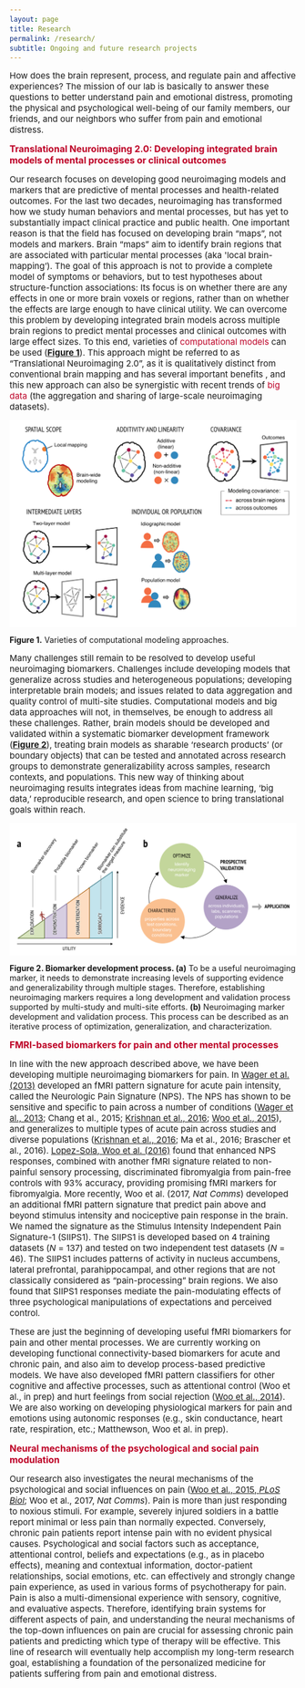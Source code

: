 ```yaml
---
layout: page
title: Research
permalink: /research/
subtitle: Ongoing and future research projects
---
```


<span style="font-size: 15px !important;">How does the brain represent, process, and regulate pain and affective experiences? The mission of our lab is basically to answer these questions to better understand pain and emotional distress, promoting the physical and psychological well-being of our family members, our friends, and our neighbors who suffer from pain and emotional distress.</span> 

<span style="font-size: 16px !important; color: #BD0026;"><b>Translational Neuroimaging 2.0: Developing integrated brain models of mental processes or clinical outcomes</b></span> 

<span style="font-size: 15px !important;">Our research focuses on developing good neuroimaging models and markers that are predictive of mental processes and health-related outcomes. For the last two decades, neuroimaging has transformed how we study human behaviors and mental processes, but has yet to substantially impact clinical practice and public health. One important reason is that the field has focused on developing brain “maps”, not models and markers. Brain “maps” aim to identify brain regions that are associated with particular mental processes (aka 'local brain-mapping’). The goal of this approach is not to provide a complete model of symptoms or behaviors, but to test hypotheses about structure-function associations: Its focus is on whether there are any effects in one or more brain voxels or regions, rather than on whether the effects are large enough to have clinical utility. We can overcome this problem by developing integrated brain models across multiple brain regions to predict mental processes and clinical outcomes with large effect sizes. To this end, varieties of <span style="color: #BD0026;">computational models</span> can be used (<a href="#Figure 1"><b>Figure 1</b></a>). This approach might be referred to as “Translational Neuroimaging 2.0”, as it is qualitatively distinct from conventional brain mapping and has several important benefits , and this new approach can also be synergistic with recent trends of <span style="color: #BD0026;">big data</span> (the aggregation and sharing of large-scale neuroimaging datasets).</span>

<p id="Figure 1"><img src="images/computational_models.png" width="550" align="center"/></p>

<span style="font-size: 14px !important;"><b>Figure 1.</b> Varieties of computational modeling approaches.</span>


<span style="font-size: 15px !important;">Many challenges still remain to be resolved to develop useful neuroimaging biomarkers. Challenges include developing models that generalize across studies and heterogeneous populations; developing interpretable brain models; and issues related to data aggregation and quality control of multi-site studies. Computational models and big data approaches will not, in themselves, be enough to address all these challenges. Rather, brain models should be developed and validated within a systematic biomarker development framework (<a href="#Figure 2"><b>Figure 2</b></a>), treating brain models as sharable ‘research products’ (or boundary objects) that can be tested and annotated across research groups to demonstrate generalizability across samples, research contexts, and populations. This new way of thinking about neuroimaging results integrates ideas from machine learning, ‘big data,’ reproducible research, and open science to bring translational goals within reach.


<p id="Figure 2"><img src="images/biomarker_development.png" width="700" align="center"/></p>

<span style="font-size: 14px !important;"><b>Figure 2. Biomarker development process. (a)</b> To be a useful neuroimaging marker, it needs to demonstrate increasing levels of supporting evidence and generalizability through multiple stages. Therefore, establishing neuroimaging markers requires a long development and validation process supported by multi-study and multi-site efforts. <b>(b)</b> Neuroimaging marker development and validation process. This process can be described as an iterative process of optimization, generalization, and characterization. </span>


<span style="font-size: 16px !important; color: #BD0026;"><b>FMRI-based biomarkers for pain and other mental processes</b></span> 

<span style="font-size: 15px !important;">In line with the new approach described above, we have been developing multiple neuroimaging biomarkers for pain. In <a href="../pdfs/Wager_2013_NEJM.pdf">Wager et al. (2013)</a> developed an fMRI pattern signature for acute pain intensity, called the Neurologic Pain Signature (NPS). The NPS has shown to be sensitive and specific to pain across a number of conditions (<a href="../pdfs/Wager_2013_NEJM.pdf">Wager et al., 2013</a>; Chang et al., 2015; <a href="../pdfs/Krishnan_2016_elife.pdf">Krishnan et al., 2016</a>; <a href="../pdfs/Woo_2015_Plos_Biol.pdf">Woo et al., 2015</a>), and generalizes to multiple types of acute pain across studies and diverse populations (<a href="../pdfs/Krishnan_2016_elife.pdf">Krishnan et al., 2016</a>; Ma et al., 2016; Brascher et al., 2016). <a href="../pdfs/LopezSola_2016_PAIN.pdf">Lopez-Sola, Woo et al. (2016)</a> found that enhanced NPS responses, combined with another fMRI signature related to non-painful sensory processing, discriminated fibromyalgia from pain-free controls with 93% accuracy, providing promising fMRI markers for fibromyalgia. More recently, Woo et al. (2017, _Nat Comms_) developed an additional fMRI pattern signature that predict pain above and beyond stimulus intensity and nociceptive pain response in the brain. We named the signature as the Stimulus Intensity Independent Pain Signature-1 (SIIPS1). The SIIPS1 is developed based on 4 training datasets (_N_ = 137) and tested on two independent test datasets (_N_ = 46). The SIIPS1 includes patterns of activity in nucleus accumbens, lateral prefrontal, parahippocampal, and other regions that are not classically considered as “pain-processing” brain regions. We also found that SIIPS1 responses mediate the pain-modulating effects of three psychological manipulations of expectations and perceived control.</span>

<span style="font-size: 15px !important;">These are just the beginning of developing useful fMRI biomarkers for pain and other mental processes. We are currently working on developing functional connectivity-based biomarkers for acute and chronic pain, and also aim to develop process-based predictive models. We have also developed fMRI pattern classifiers for other cognitive and affective processes, such as attentional control (Woo et al., in prep) and hurt feelings from social rejection (<a href="../pdfs/Woo_2014_NatComms.pdf">Woo et al., 2014</a>). We are also working on developing physiological markers for pain and emotions using autonomic responses (e.g., skin conductance, heart rate, respiration, etc.; Matthewson, Woo et al. in prep).</span>

<span style="font-size: 16px !important; color: #BD0026;"><b>Neural mechanisms of the psychological and social pain modulation</b></span> 

<span style="font-size: 15px !important;">Our research also investigates the neural mechanisms of the psychological and social influences on pain (<a href="../pdfs/Woo_2015_Plos_Biol.pdf">Woo et al., 2015, _PLoS Biol_</a>; Woo et al., 2017, _Nat Comms_). Pain is more than just responding to noxious stimuli. For example, severely injured soldiers in a battle report minimal or less pain than normally expected. Conversely, chronic pain patients report intense pain with no evident physical causes. Psychological and social factors such as acceptance, attentional control, beliefs and expectations (e.g., as in placebo effects), meaning and contextual information, doctor-patient relationships, social emotions, etc. can effectively and strongly change pain experience, as used in various forms of psychotherapy for pain. Pain is also a multi-dimensional experience with sensory, cognitive, and evaluative aspects. Therefore, identifying brain systems for different aspects of pain, and understanding the neural mechanisms of the top-down influences on pain are crucial for assessing chronic pain patients and predicting which type of therapy will be effective. This line of research will eventually help accomplish my long-term research goal, establishing a foundation of the personalized medicine for patients suffering from pain and emotional distress.</span>







